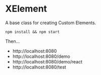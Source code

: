 # XElement

A base class for creating Custom Elements.

```
npm install && npm start
```

Then...
* http://localhost:8080
* http://localhost:8080/demo
* http://localhost:8080/demo/react
* http://localhost:8080/test
